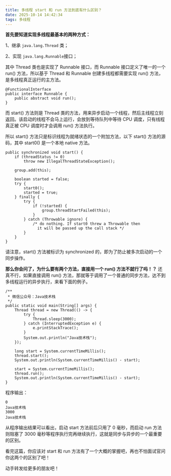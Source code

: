 ```yaml
---
title: 多线程 start 和 run 方法到底有什么区别？
date: 2025-10-14 14:42:34
tags: 多线程
---
```


**首先要知道实现多线程最基本的两种方式：**

1、继承 `java.lang.Thread` 类；

2、实现 `java.lang.Runnable`接口；

其中 Thread 类也是实现了 Runnable 接口，而 Runnable 接口定义了唯一的一个 run() 方法，所以基于 Thread 和 Runnable 创建多线程都需要实现 run() 方法，是多线程真正运行的主方法。

```
@FunctionalInterface
public interface Runnable {
    public abstract void run();
}
```

而 start() 方法则是 Thread 类的方法，用来异步启动一个线程，然后主线程立刻返回。该启动的线程不会马上运行，会放到等待队列中等待 CPU 调度，只有线程真正被 CPU 调度时才会调用 run() 方法执行。

所以 start() 方法只是标识线程为就绪状态的一个附加方法，以下 start() 方法的源码，其中 start0() 是一个本地 native 方法。

```
public synchronized void start() {
    if (threadStatus != 0)
        throw new IllegalThreadStateException();

    group.add(this);

    boolean started = false;
    try {
        start0();
        started = true;
    } finally {
        try {
            if (!started) {
                group.threadStartFailed(this);
            }
        } catch (Throwable ignore) {
            /* do nothing. If start0 threw a Throwable then
              it will be passed up the call stack */
        }
    }
}
```

请注意，start() 方法被标识为 synchronized 的，即为了防止被多次启动的一个同步操作。

**那么你会问了，为什么要有两个方法，直接用一个 run() 方法不就行了吗！？** 还真不行，如果直接调用 run() 方法，那就等于调用了一个普通的同步方法，达不到多线程运行的异步执行，来看下面的例子。

```
/**
 * 微信公众号：Java技术栈
 */
public static void main(String[] args) {
	Thread thread = new Thread(() -> {
		try {
			Thread.sleep(3000);
		} catch (InterruptedException e) {
			e.printStackTrace();
		}
		System.out.println("Java技术栈");
	});

	long start = System.currentTimeMillis();
	thread.start();
	System.out.println(System.currentTimeMillis() - start);

	start = System.currentTimeMillis();
	thread.run();
	System.out.println(System.currentTimeMillis() - start);
}

```

程序输出：

```
0
Java技术栈
3000
Java技术栈
```

从程序输出结果可以看出，启动 start 方法前后只用了 0 毫秒，而启动 run 方法则阻塞了 3000 毫秒等程序执行完再继续执行，这就是同步与异步的一个最重要的区别。

看完这篇，你应该对 start 和 run 方法有了一个大概的掌握吧，再也不怕面试官问你这两个的区别了吧！

动手转发给更多的朋友吧！



